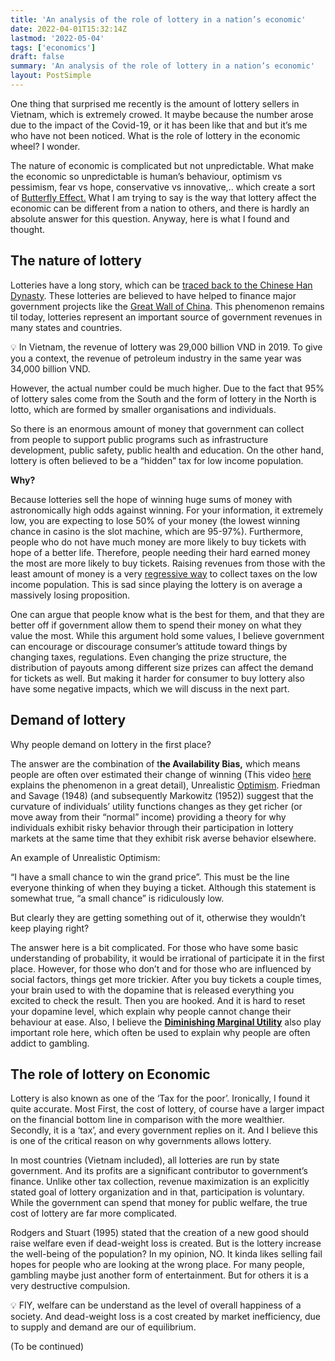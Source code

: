 ```yaml
---
title: 'An analysis of the role of lottery in a nation’s economic'
date: 2022-04-01T15:32:14Z
lastmod: '2022-05-04'
tags: ['economics']
draft: false
summary: 'An analysis of the role of lottery in a nation’s economic'
layout: PostSimple
---
```



One thing that surprised me recently is the amount of lottery sellers in Vietnam, which is extremely crowed. It maybe because the number arose due to the impact of the Covid-19, or it has been like that and but it’s me who have not been noticed. What is the role of lottery in the economic wheel? I wonder. 

The nature of economic is complicated but not unpredictable. What make the economic so unpredictable is human’s behaviour, optimism vs pessimism, fear vs hope, conservative vs innovative,.. which create a sort of [Butterfly Effect.](https://en.wikipedia.org/wiki/Butterfly_effect#:~:text=In%20chaos%20theory%2C%20the%20butterfly,and%20meteorologist%20Edward%20Norton%20Lorenz.) What I am trying to say is the way that lottery affect the economic can be different  from a nation to others, and there is hardly an absolute answer for this question. Anyway, here is what I found and thought.

## The nature of lottery

Lotteries have a long story, which can be [traced back to the Chinese Han Dynasty](https://en.wikipedia.org/wiki/Lottery#Classical_history). These lotteries are believed to have helped to finance major government projects like the [Great Wall of China](https://en.wikipedia.org/wiki/Great_Wall_of_China). This phenomenon remains til today, lotteries represent an important source of government revenues in many states and countries. 

<aside>
💡 In Vietnam, the revenue of lottery was 29,000 billion VND in 2019. To give you a context, the revenue of petroleum industry in the same year was 34,000 billion VND.

</aside>

However, the actual number could be much higher. Due to the fact that 95% of lottery sales come from the South and the form of lottery in the North is lotto, which are formed by smaller organisations and individuals. 

So there is an enormous amount of money that government can collect from people to support public programs such as infrastructure development, public safety, public health and education. On the other hand, lottery is often believed to be a “hidden” tax for low income population. 

**Why?**

Because lotteries sell the hope of winning huge sums of money with astronomically high odds against winning. For your information, it extremely low, you are expecting to lose 50% of your money (the lowest winning chance in casino is the slot machine, which are 95-97%). Furthermore, people who do not have much money are more likely to buy tickets with hope of a better life. Therefore, people needing their hard earned money the most are more likely to buy tickets. Raising revenues from those with the least amount of money is a very [regressive way](https://www.investopedia.com/terms/r/regressivetax.asp) to collect taxes on the low income population. This is sad since playing the lottery is on average a massively losing proposition. 

One can argue that people know what is the best for them, and that they are better off if government allow them to spend their money on what they value the most. While this argument hold some values, I believe government can encourage or discourage consumer’s attitude toward things by changing taxes, regulations. Even changing the prize structure, the distribution of payouts among different size prizes can affect the demand for tickets as well. But making it harder for consumer to buy lottery also have some negative impacts, which we will discuss in the next part.

## Demand of lottery

Why people demand on lottery in the first place?

The answer are the combination of t**he Availability Bias,** which means people are often over estimated their change of winning (This video [here](https://www.youtube.com/watch?v=7cjIWMUgPtY&t=233s&ab_channel=WendoverProductions) explains the phenomenon in a great detail), Unrealistic [Optimism](https://www.psychologytoday.com/us/basics/optimism). Friedman and Savage (1948) (and subsequently Markowitz (1952)) suggest that the curvature of individuals’ utility functions changes as they get richer (or move away from their “normal” income) providing a theory for why individuals exhibit risky behavior through their participation in lottery markets at the same time that they exhibit risk averse behavior elsewhere.

An example of Unrealistic Optimism:

“I have a small chance to win the grand price”. This must be the line everyone thinking of when they buying a ticket. Although this statement is somewhat true, “a small chance” is ridiculously low. 

But clearly they are getting something out of it, otherwise they wouldn’t keep playing right?

The answer here is a bit complicated. For those who have some basic understanding of probability, it would be irrational of participate it in the first place. However, for those who don’t and for those who are influenced by social factors, things get more trickier. After you buy tickets a couple times, your brain used to with the dopamine that is released everything you excited to check the result. Then you are hooked. And it is hard to reset your dopamine level, which explain why people cannot change their behaviour at ease. Also, I believe the **[Diminishing Marginal Utility](https://www.investopedia.com/ask/answers/013015/what-does-law-diminishing-marginal-utility-explain.asp#:~:text=Key%20Takeaways-,The%20law%20of%20diminishing%20marginal%20utility%20explains%20that%20as%20a,and%20more%20of%20that%20product.)** also play important role here, which often be used to explain why people are often addict to gambling.

## The role of lottery on Economic

Lottery is also known as one of the ‘Tax for the poor’. Ironically, I found it quite accurate. Most First, the cost of lottery, of course have a larger impact on the financial bottom line in comparison with the more wealthier. Secondly, it is a ‘tax’, and every government replies on it. And I believe this is one of the critical reason on why governments allows lottery.

In most countries (Vietnam included), all lotteries are run by state government. And its profits are a significant contributor to government’s finance. Unlike other tax collection, revenue maximization is an explicitly stated goal of lottery organization and in that, participation is voluntary. While the government can spend that money for public welfare, the true cost of lottery are far more complicated.

Rodgers and Stuart (1995) stated that the creation of a new good should raise welfare even if dead-weight loss is created. But is the lottery increase the well-being of the population? In my opinion, NO. It kinda likes selling fail hopes for people who are looking at the wrong place. For many people, gambling maybe just another form of entertainment. But for others it is a very destructive compulsion.

<aside>
💡 FIY, welfare can be understand as the level of overall happiness of a society. And dead-weight loss is a cost created by market inefficiency, due to supply and demand are our of equilibrium.

</aside>

(To be continued)